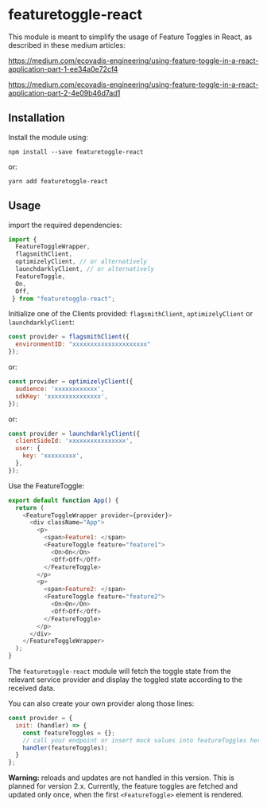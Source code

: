# featuretoggle-react

This module is meant to simplify the usage of Feature Toggles in React, as described in these medium articles:

https://medium.com/ecovadis-engineering/using-feature-toggle-in-a-react-application-part-1-ee34a0e72cf4

https://medium.com/ecovadis-engineering/using-feature-toggle-in-a-react-application-part-2-4e09b46d7ad1

## Installation

Install the module using:

`npm install --save featuretoggle-react`

or:

`yarn add featuretoggle-react`

## Usage

import the required dependencies:

```js
import {
  FeatureToggleWrapper,
  flagsmithClient,
  optimizelyClient, // or alternatively
  launchdarklyClient, // or alternatively
  FeatureToggle,
  On,
  Off,
 } from "featuretoggle-react";
```

Initialize one of the Clients provided: `flagsmithClient`, `optimizelyClient` or `launchdarklyClient`:

```js
const provider = flagsmithClient({
  environmentID: "xxxxxxxxxxxxxxxxxxxxx"
});
```

or:

```js
const provider = optimizelyClient({
  audience: 'xxxxxxxxxxxx',
  sdkKey: 'xxxxxxxxxxxxxxx',
});
```

or:

```js
const provider = launchdarklyClient({
  clientSideId: 'xxxxxxxxxxxxxxxx',
  user: {
    key: 'xxxxxxxxx',
  },
});

```
Use the FeatureToggle:

```js
export default function App() {
  return (
    <FeatureToggleWrapper provider={provider}>
      <div className="App">
        <p>
          <span>Feature1: </span>
          <FeatureToggle feature="feature1">
            <On>On</On>
            <Off>Off</Off>
          </FeatureToggle>
        </p>
        <p>
          <span>Feature2: </span>
          <FeatureToggle feature="feature2">
            <On>On</On>
            <Off>Off</Off>
          </FeatureToggle>
        </p>
      </div>
    </FeatureToggleWrapper>
  );
}
```
The `featuretoggle-react` module will fetch the toggle state from the relevant service provider and display the toggled state according to the received data.

You can also create your own provider along those lines:

```js
const provider = {
  init: (handler) => {
    const featureToggles = {};
    // call your endpoint or insert mock values into featureToggles here
    handler(featureToggles);
  }
};
```
**Warning:** reloads and updates are not handled in this version. This is planned for version 2.x. Currently, the feature toggles are fetched and updated only once, when the first `<FeatureToggle>` element is rendered.
